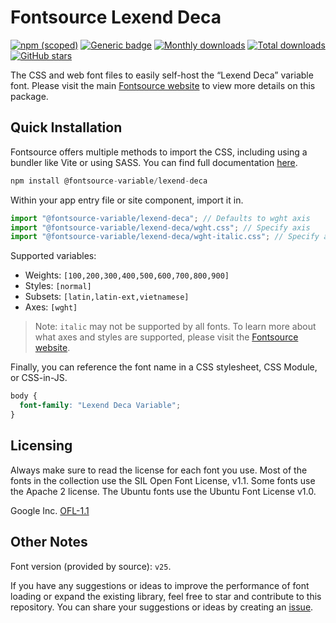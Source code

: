 # Fontsource Lexend Deca

[![npm (scoped)](https://img.shields.io/npm/v/@fontsource-variable/lexend-deca?color=brightgreen)](https://www.npmjs.com/package/@fontsource-variable/lexend-deca) [![Generic badge](https://img.shields.io/badge/fontsource-passing-brightgreen)](https://github.com/fontsource/fontsource) [![Monthly downloads](https://badgen.net/npm/dm/@fontsource-variable/lexend-deca)](https://github.com/fontsource/fontsource) [![Total downloads](https://badgen.net/npm/dt/@fontsource-variable/lexend-deca)](https://github.com/fontsource/fontsource) [![GitHub stars](https://img.shields.io/github/stars/fontsource/fontsource.svg?style=social&label=Star)](https://github.com/fontsource/fontsource/stargazers)

The CSS and web font files to easily self-host the “Lexend Deca” variable font. Please visit the main [Fontsource website](https://fontsource.org/fonts/lexend-deca) to view more details on this package.

## Quick Installation

Fontsource offers multiple methods to import the CSS, including using a bundler like Vite or using SASS. You can find full documentation [here](https://fontsource.org/docs/getting-started/introduction).

```javascript
npm install @fontsource-variable/lexend-deca
```

Within your app entry file or site component, import it in.

```javascript
import "@fontsource-variable/lexend-deca"; // Defaults to wght axis
import "@fontsource-variable/lexend-deca/wght.css"; // Specify axis
import "@fontsource-variable/lexend-deca/wght-italic.css"; // Specify axis and style
```

Supported variables:
- Weights: `[100,200,300,400,500,600,700,800,900]`
- Styles: `[normal]`
- Subsets: `[latin,latin-ext,vietnamese]`
- Axes: `[wght]`

> Note: `italic` may not be supported by all fonts. To learn more about what axes and styles are supported, please visit the [Fontsource website](https://fontsource.org/fonts/lexend-deca).

Finally, you can reference the font name in a CSS stylesheet, CSS Module, or CSS-in-JS.

```css
body {
  font-family: "Lexend Deca Variable";
}
```

## Licensing
Always make sure to read the license for each font you use. Most of the fonts in the collection use the SIL Open Font License, v1.1. Some fonts use the Apache 2 license. The Ubuntu fonts use the Ubuntu Font License v1.0.

Google Inc.
[OFL-1.1](http://scripts.sil.org/OFL)

## Other Notes
Font version (provided by source): `v25`.

If you have any suggestions or ideas to improve the performance of font loading or expand the existing library, feel free to star and contribute to this repository. You can share your suggestions or ideas by creating an [issue](https://github.com/fontsource/fontsource/issues).